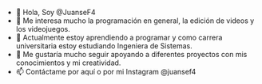 - 👋 Hola, Soy @JuanseF4
- 👀 Me interesa mucho la programación en general, la edición de videos y los videojuegos.
- 🌱 Actualmente estoy aprendiendo a programar y como carrera universitaria estoy estudiando Ingeniera de Sistemas. 
- 💞️ Me gustaría mucho seguir apoyando a diferentes proyectos con mis conocimientos y mi creatividad.
- 📫 Contáctame por aquí o por mi Instagram @juansef4

<!---
JuanseF4/JuanseF4 is a ✨ special ✨ repository because its `README.md` (this file) appears on your GitHub profile.
You can click the Preview link to take a look at your changes.
--->
